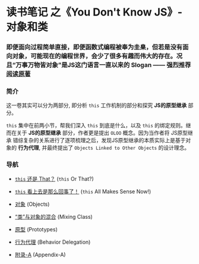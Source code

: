 # 读书笔记 之《You Don't Know JS》- 对象和类

### 即便面向过程简单直接，即便函数式编程被奉为圭臬，但若是没有面向对象，可能现在的编程世界，会少了很多有趣而伟大的存在。况且“万事万物皆对象”是JS这门语言一直以来的 Slogan —— 强烈推荐[阅读原著](https://github.com/getify/You-Dont-Know-JS/blob/2nd-ed/objects-classes/README.md)

### 简介
这一卷其实可以分为两部分, 即分析 `this` 工作机制的部分和探究 **JS的原型继承** 部分。

`this` 集中在前两小节，帮我们深入 `this` 到底是什么，以及 `this` 的绑定规则。继而在关于 **JS的原型继承** 部分，作者更是提出 `OLOO` 概念。因为当作者将 JS原型继承 错综复杂的关系进行了逐项梳理之后，发现JS原型继承的本质实际上是基于对象的 **行为代理**, 并最终提出了 `Objects Linked to Other Objects` 的设计理念。

### 导航
- [`this` 还是 That？](/objects%20%26%20classes/this%20or%20That.md) (`this` Or That?)

- [`this` 看上去是那么回事了！](/objects%20%26%20classes/this%20Makes%20Sense.md) (`this` All Makes Sense Now!)

- [对象](/objects%20%26%20classes/Objects.md) (Objects)

- [“类”与对象的混合](/objects%20%26%20classes/Mixing%20Class.md) (Mixing Class)

- [原型](/objects%20%26%20classes/Prototypes.md) (Prototypes)

- [行为代理](/objects%20%26%20classes/Behavior%20Delegation.md) (Behavior Delegation)

- [附录-A](/objects%20%26%20classes/Appendix-A.md) (Appendix-A)